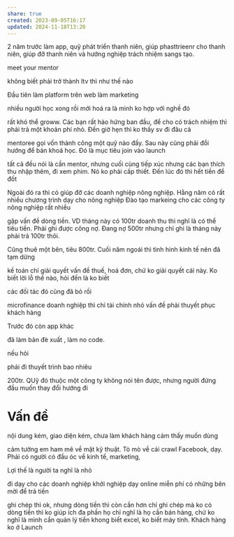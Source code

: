```yaml
---
share: true
created: 2023-09-05T16:17
updated: 2024-11-18T13:20
---
```


2 năm trước làm app, quỹ phát triển thanh niên, giúp phasttrieenr cho thanh niên, giúp đỡ thanh niên và hướng nghiệp
trách nhiệm sangs tạo.

meet your mentor 

không biết phải trở thành ltv thì như thế nào

Đầu tiên làm platform trên web 
làm marketing 

nhiều người học xong rồi mới hoá ra là mình ko hợp với nghề đó


rất khó thể groww. Các bạn rất hào hứng ban đầu, để cho có trách nhiệm thì phải trả một khoản phí nhỏ. Đến giờ hẹn thì ko thấy sv đi đâu cả

mentoree gọi vốn thành công một quỹ nào đấy. Sau này cũng phải đổi hướng để bán khoá học. Đó là mục tiêu join vào launch

tất cả đều nói là cần mentor, nhưng cuối cùng tiếp xúc nhưng các bạn thích thu nhập thêm, đi xem phim. Nó ko phải cấp thiết. Đến lúc đó thì hết tiền để đốt

Ngoài đó ra thì có giúp đỡ các doanh nghiệp nông nghiệp. Hằng năm có rất nhiều chương trình dạy cho nông nghiệp
Đào tạo markeing cho các công ty nông nghiệp rất nhiều

gặp vấn đề dòng tiền. VD tháng này có 100tr doanh thu thì nghĩ là có thể tiêu tiền. Phải ghi được công nợ. Đang nợ 500tr nhưng chỉ ghi là tháng này phải trả 100tr thôi.

Cũng thuê một bên, tiêu 800tr. Cuối năm ngoái thì tình hinh kinh tế nên đã tạm dừng

kế toán chỉ giải quyết vấn đề thuế, hoá đơn, chứ ko giải quyết cái này. Ko biết lời lỗ thế nào, hỏi đến là ko biết

các đối tác đó cũng đã bỏ rồi

microfinance doanh nghiệp thì chỉ tài chính nhỏ
vấn đề phải thuyết phục khách hàng 

Trước đó còn app khác

đã làm bản đè xuất , làm no code. 

nếu hỏi 


phải đi thuyết trình bao nhiêu

200tr. QUỹ đó thuộc một công ty không nói tên được, nhưng người đứng đầu muốn thay đổi hướng đi


# Vấn đề
nội dung kém, giao diện kém, chưa làm khách hàng cảm thấy muốn dùng

cảm tưởng em ham mê về mặt kỹ thuật. Tò mò về cái crawl Facebook, dạy. Phải có người có đầu óc về kinh tế, marketing, 

Lợi thế là người ta nghĩ là nhỏ

đi dạy cho các doanh nghiệp khởi nghiệp
dạy online miễn phí
có những bên mời để trả tiền


ghi chép thì ok, nhưng dòng tiền thì còn cần hơn
chỉ ghi chép mà ko có dòng tiền thì ko giúp ích
đa phần họ chỉ nghĩ là họ cần bán hàng, chứ ko nghĩ là mình cần quản lý tiền
khong biết excel, ko biết máy tính. Khách hàng ko ở Launch
